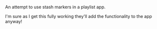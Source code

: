 An attempt to use stash markers in a playlist app.

I'm sure as I get this fully working they'll add the functionality to the app anyway!